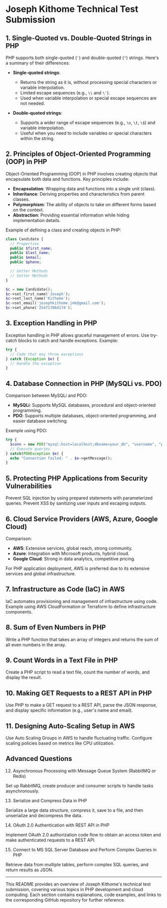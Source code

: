 # Joseph Kithome Technical Test Submission

## 1. Single-Quoted vs. Double-Quoted Strings in PHP

PHP supports both single-quoted (`'`) and double-quoted (`"`) strings. Here's a summary of their differences:

- **Single-quoted strings**:
  - Returns the string as it is, without processing special characters or variable interpolation.
  - Limited escape sequences (e.g., `\\` and `\'`).
  - Used when variable interpolation or special escape sequences are not needed.

- **Double-quoted strings**:
  - Supports a wider range of escape sequences (e.g., `\n`, `\t`, `\$`) and variable interpolation.
  - Useful when you need to include variables or special characters within the string.

## 2. Principles of Object-Oriented Programming (OOP) in PHP

Object-Oriented Programming (OOP) in PHP involves creating objects that encapsulate both data and functions. Key principles include:

- **Encapsulation**: Wrapping data and functions into a single unit (class).
- **Inheritance**: Deriving properties and characteristics from parent classes.
- **Polymorphism**: The ability of objects to take on different forms based on the context.
- **Abstraction**: Providing essential information while hiding implementation details.

Example of defining a class and creating objects in PHP:

```php
class Candidate {
  // Properties
  public $first_name;
  public $last_name;
  public $email;
  public $phone;

  // Getter Methods
  // Setter Methods
}

$c = new Candidate();
$c->set_first_name('Joseph');
$c->set_last_name('Kithome');
$c->set_email('josephkithome.jmk@gmail.com');
$c->set_phone('254717064174');
```

## 3. Exception Handling in PHP

Exception handling in PHP allows graceful management of errors. Use try-catch blocks to catch and handle exceptions. Example:

```php
try {
  // Code that may throw exceptions
} catch (Exception $e) {
  // Handle the exception
}
```

## 4. Database Connection in PHP (MySQLi vs. PDO)

Comparison between MySQLi and PDO:
- **MySQLi**: Supports MySQL databases, procedural and object-oriented programming.
- **PDO**: Supports multiple databases, object-oriented programming, and easier database switching.

Example using PDO:

```php
try {
  $conn = new PDO("mysql:host=localhost;dbname=your_db", "username", "password");
  // Execute queries
} catch(PDOException $e) {
  echo "Connection failed: " . $e->getMessage();
}
```

## 5. Protecting PHP Applications from Security Vulnerabilities

Prevent SQL injection by using prepared statements with parameterized queries. Prevent XSS by sanitizing user inputs and escaping outputs.

## 6. Cloud Service Providers (AWS, Azure, Google Cloud)

Comparison:
- **AWS**: Extensive services, global reach, strong community.
- **Azure**: Integration with Microsoft products, hybrid cloud.
- **Google Cloud**: Strong in data analytics, competitive pricing.

For PHP application deployment, AWS is preferred due to its extensive services and global infrastructure.

## 7. Infrastructure as Code (IaC) in AWS

IaC automates provisioning and management of infrastructure using code. Example using AWS CloudFormation or Terraform to define infrastructure components.

## 8. Sum of Even Numbers in PHP

Write a PHP function that takes an array of integers and returns the sum of all even numbers in the array.

## 9. Count Words in a Text File in PHP

Create a PHP script to read a text file, count the number of words, and display the result.

## 10. Making GET Requests to a REST API in PHP

Use PHP to make a GET request to a REST API, parse the JSON response, and display specific information (e.g., user's name and email).

## 11. Designing Auto-Scaling Setup in AWS

Use Auto Scaling Groups in AWS to handle fluctuating traffic. Configure scaling policies based on metrics like CPU utilization.

## Advanced Questions

12. Asynchronous Processing with Message Queue System (RabbitMQ or Redis)

Set up RabbitMQ, create producer and consumer scripts to handle tasks asynchronously.

13. Serialize and Compress Data in PHP

Serialize a large data structure, compress it, save to a file, and then unserialize and decompress the data.

14. OAuth 2.0 Authentication with REST API in PHP

Implement OAuth 2.0 authorization code flow to obtain an access token and make authenticated requests to a REST API.

15. Connect to MS SQL Server Database and Perform Complex Queries in PHP

Retrieve data from multiple tables, perform complex SQL queries, and return results as JSON.

---

This README provides an overview of Joseph Kithome's technical test submission, covering various topics in PHP development and cloud computing. Each section contains explanations, code examples, and links to the corresponding GitHub repository for further reference.
